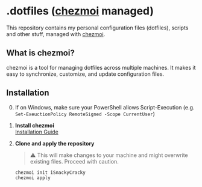# .dotfiles ([chezmoi][chezmoi] managed)

This repository contains my personal configuration files (dotfiles), scripts and other stuff, managed with [chezmoi][chezmoi].

## What is chezmoi?

chezmoi is a tool for managing dotfiles across multiple machines. It makes it easy to synchronize, customize, and update configuration files.

## Installation

0. If on Windows, make sure your PowerShell allows Script-Execution (e.g. `Set-ExeuctionPolicy RemoteSigned -Scope CurrentUser`)

1. **Install chezmoi**  
    [Installation Guide](https://www.chezmoi.io/install/)

2. **Clone and apply the repository**
    > ⚠️ This will make changes to your machine and might overwrite existing files. Proceed with caution.
    ```sh
    chezmoi init iSnackyCracky 
    chezmoi apply
    ```


[chezmoi]: https://www.chezmoi.io/